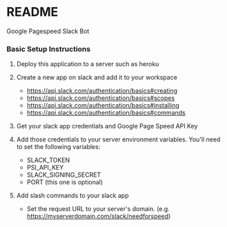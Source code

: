 
# README #

Google Pagespeed Slack Bot

### Basic Setup Instructions ###

1. Deploy this application to a server such as heroku

2. Create a new app on slack and add it to your workspace 
	* https://api.slack.com/authentication/basics#creating
	* https://api.slack.com/authentication/basics#scopes
	* https://api.slack.com/authentication/basics#installing
	* https://api.slack.com/authentication/basics#commands

3. Get your slack app credentials and Google Page Speed API Key

4. Add those credentials to your server environment variables. You'll need to set the following variables:
	* SLACK_TOKEN
	* PSI_API_KEY
	* SLACK_SIGNING_SECRET
	* PORT (this one is optional)

5. Add slash commands to your slack app
	* Set the request URL to your server's domain. (e.g. https://myserverdomain.com/slack/needforspeed)
